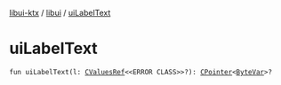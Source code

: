 [libui-ktx](../index.md) / [libui](index.md) / [uiLabelText](./ui-label-text.md)

# uiLabelText

`fun uiLabelText(l: `[`CValuesRef`](../kotlinx.cinterop/-c-values-ref/index.md)`<<ERROR CLASS>>?): `[`CPointer`](../kotlinx.cinterop/-c-pointer/index.md)`<`[`ByteVar`](../kotlinx.cinterop/-byte-var.md)`>?`